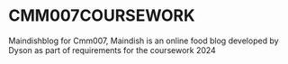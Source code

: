 # CMM007COURSEWORK
Maindishblog for Cmm007, Maindish is an online food blog developed by Dyson as part of requirements for the coursework 2024
